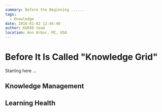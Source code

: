 ```yaml
---
summary: Before the Beginning ......
tags:
  - Knowledge
date: 2016-01-02 12:44:40
author: KGRID team
location: Ann Arbor, MI, USA
---
```


# Before It Is Called "Knowledge Grid"

Starting here ...

## Knowledge Management

## Learning Health
